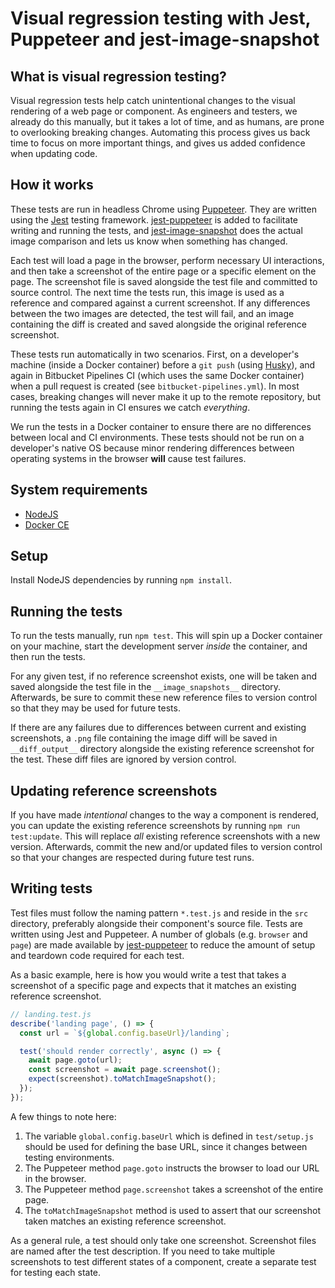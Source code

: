 # Visual regression testing with Jest, Puppeteer and jest-image-snapshot

## What is visual regression testing?

Visual regression tests help catch unintentional changes to the visual rendering of a web page or component. As engineers and testers, we already do this manually, but it takes a lot of time, and as humans, are prone to overlooking breaking changes. Automating this process gives us back time to focus on more important things, and gives us added confidence when updating code.

## How it works

These tests are run in headless Chrome using [Puppeteer](https://pptr.dev/). They are written using the [Jest](https://jestjs.io/docs/en/getting-started) testing framework. [jest-puppeteer](https://github.com/smooth-code/jest-puppeteer) is added to facilitate writing and running the tests, and [jest-image-snapshot](https://github.com/americanexpress/jest-image-snapshot) does the actual image comparison and lets us know when something has changed.

Each test will load a page in the browser, perform necessary UI interactions, and then take a screenshot of the entire page or a specific element on the page. The screenshot file is saved alongside the test file and committed to source control. The next time the tests run, this image is used as a reference and compared against a current screenshot. If any differences between the two images are detected, the test will fail, and an image containing the diff is created and saved alongside the original reference screenshot.

These tests run automatically in two scenarios. First, on a developer's machine (inside a Docker container) before a `git push` (using [Husky](https://github.com/typicode/husky)), and again in Bitbucket Pipelines CI (which uses the same Docker container) when a pull request is created (see `bitbucket-pipelines.yml`). In most cases, breaking changes will never make it up to the remote repository, but running the tests again in CI ensures we catch _everything_.

We run the tests in a Docker container to ensure there are no differences between local and CI environments. These tests should not be run on a developer's native OS because minor rendering differences between operating systems in the browser **will** cause test failures.

## System requirements

- [NodeJS](https://nodejs.org/en/)
- [Docker CE](https://docs.docker.com/v17.12/install/)

## Setup

Install NodeJS dependencies by running `npm install`.

## Running the tests

To run the tests manually, run `npm test`. This will spin up a Docker container on your machine, start the development server _inside_ the container, and then run the tests.

For any given test, if no reference screenshot exists, one will be taken and saved alongside the test file in the `__image_snapshots__` directory. Afterwards, be sure to commit these new reference files to version control so that they may be used for future tests.

If there are any failures due to differences between current and existing screenshots, a `.png` file containing the image diff will be saved in `__diff_output__` directory alongside the existing reference screenshot for the test. These diff files are ignored by version control.

## Updating reference screenshots

If you have made _intentional_ changes to the way a component is rendered, you can update the existing reference screenshots by running `npm run test:update`. This will replace _all_ existing reference screenshots with a new version. Afterwards, commit the new and/or updated files to version control so that your changes are respected during future test runs.

## Writing tests

Test files must follow the naming pattern `*.test.js` and reside in the `src` directory, preferably alongside their component's source file. Tests are written using Jest and Puppeteer. A number of globals (e.g. `browser` and `page`) are made available by [jest-puppeteer](https://github.com/smooth-code/jest-puppeteer#api) to reduce the amount of setup and teardown code required for each test.

As a basic example, here is how you would write a test that takes a screenshot of a specific page and expects that it matches an existing reference screenshot.

```js
// landing.test.js
describe('landing page', () => {
  const url = `${global.config.baseUrl}/landing`;

  test('should render correctly', async () => {
    await page.goto(url);
    const screenshot = await page.screenshot();
    expect(screenshot).toMatchImageSnapshot();
  });
});
```

A few things to note here:

1. The variable `global.config.baseUrl` which is defined in `test/setup.js` should be used for defining the base URL, since it changes between testing environments.
1. The Puppeteer method `page.goto` instructs the browser to load our URL in the browser.
1. The Puppeteer method `page.screenshot` takes a screenshot of the entire page.
1. The `toMatchImageSnapshot` method is used to assert that our screenshot taken matches an existing reference screenshot.

As a general rule, a test should only take one screenshot. Screenshot files are named after the test description. If you need to take multiple screenshots to test different states of a component, create a separate test for testing each state.
